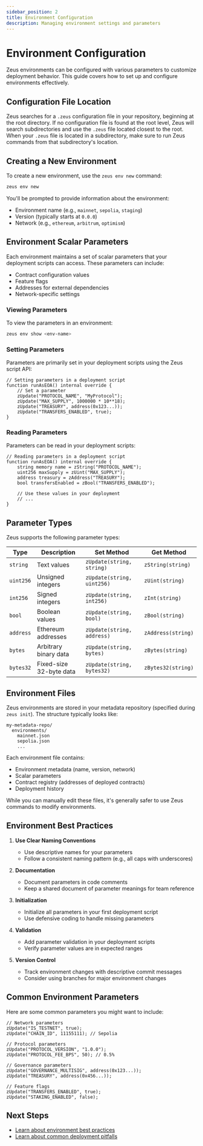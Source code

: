 ```yaml
---
sidebar_position: 2
title: Environment Configuration
description: Managing environment settings and parameters
---
```


# Environment Configuration

Zeus environments can be configured with various parameters to customize deployment behavior. This guide covers how to set up and configure environments effectively.

## Configuration File Location

Zeus searches for a `.zeus` configuration file in your repository, beginning at the root directory. If no configuration file is found at the root level, Zeus will search subdirectories and use the `.zeus` file located closest to the root. When your `.zeus` file is located in a subdirectory, make sure to run Zeus commands from that subdirectory's location.

## Creating a New Environment

To create a new environment, use the `zeus env new` command:

```bash
zeus env new
```

You'll be prompted to provide information about the environment:

- Environment name (e.g., `mainnet`, `sepolia`, `staging`)
- Version (typically starts at `0.0.0`)
- Network (e.g., `ethereum`, `arbitrum`, `optimism`)

## Environment Scalar Parameters

Each environment maintains a set of scalar parameters that your deployment scripts can access. These parameters can include:

- Contract configuration values
- Feature flags
- Addresses for external dependencies
- Network-specific settings

### Viewing Parameters

To view the parameters in an environment:

```bash
zeus env show <env-name>
```

### Setting Parameters

Parameters are primarily set in your deployment scripts using the Zeus script API:

```solidity
// Setting parameters in a deployment script
function runAsEOA() internal override {
    // Set a parameter
    zUpdate("PROTOCOL_NAME", "MyProtocol");
    zUpdate("MAX_SUPPLY", 1000000 * 10**18);
    zUpdate("TREASURY", address(0x123...));
    zUpdate("TRANSFERS_ENABLED", true);
}
```

### Reading Parameters

Parameters can be read in your deployment scripts:

```solidity
// Reading parameters in a deployment script
function runAsEOA() internal override {
    string memory name = zString("PROTOCOL_NAME");
    uint256 maxSupply = zUint("MAX_SUPPLY");
    address treasury = zAddress("TREASURY");
    bool transfersEnabled = zBool("TRANSFERS_ENABLED");
    
    // Use these values in your deployment
    // ...
}
```

## Parameter Types

Zeus supports the following parameter types:

| Type | Description | Set Method | Get Method |
|------|-------------|------------|------------|
| `string` | Text values | `zUpdate(string, string)` | `zString(string)` |
| `uint256` | Unsigned integers | `zUpdate(string, uint256)` | `zUint(string)` |
| `int256` | Signed integers | `zUpdate(string, int256)` | `zInt(string)` |
| `bool` | Boolean values | `zUpdate(string, bool)` | `zBool(string)` |
| `address` | Ethereum addresses | `zUpdate(string, address)` | `zAddress(string)` |
| `bytes` | Arbitrary binary data | `zUpdate(string, bytes)` | `zBytes(string)` |
| `bytes32` | Fixed-size 32-byte data | `zUpdate(string, bytes32)` | `zBytes32(string)` |

## Environment Files

Zeus environments are stored in your metadata repository (specified during `zeus init`). The structure typically looks like:

```
my-metadata-repo/
  environments/
    mainnet.json
    sepolia.json
    ...
```

Each environment file contains:
- Environment metadata (name, version, network)
- Scalar parameters
- Contract registry (addresses of deployed contracts)
- Deployment history

While you can manually edit these files, it's generally safer to use Zeus commands to modify environments.

## Environment Best Practices

1. **Use Clear Naming Conventions**
   - Use descriptive names for your parameters
   - Follow a consistent naming pattern (e.g., all caps with underscores)

2. **Documentation**
   - Document parameters in code comments
   - Keep a shared document of parameter meanings for team reference

3. **Initialization**
   - Initialize all parameters in your first deployment script
   - Use defensive coding to handle missing parameters

4. **Validation**
   - Add parameter validation in your deployment scripts
   - Verify parameter values are in expected ranges

5. **Version Control**
   - Track environment changes with descriptive commit messages
   - Consider using branches for major environment changes

## Common Environment Parameters

Here are some common parameters you might want to include:

```solidity
// Network parameters
zUpdate("IS_TESTNET", true);
zUpdate("CHAIN_ID", 11155111); // Sepolia

// Protocol parameters
zUpdate("PROTOCOL_VERSION", "1.0.0");
zUpdate("PROTOCOL_FEE_BPS", 50); // 0.5%

// Governance parameters
zUpdate("GOVERNANCE_MULTISIG", address(0x123...));
zUpdate("TREASURY", address(0x456...));

// Feature flags
zUpdate("TRANSFERS_ENABLED", true);
zUpdate("STAKING_ENABLED", false);
```

## Next Steps

- [Learn about environment best practices](/environments/best-practices)
- [Learn about common deployment pitfalls](/migrations/common-pitfalls)
